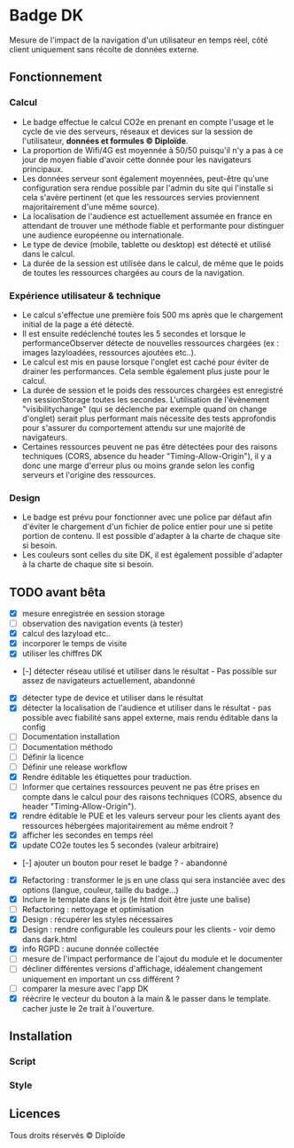 # Badge DK

Mesure de l'impact de la navigation d'un utilisateur en temps réel, côté client uniquement sans récolte de données externe.

## Fonctionnement

### Calcul

- Le badge effectue le calcul CO2e en prenant en compte l'usage et le cycle de vie des serveurs, réseaux et devices sur la session de l'utilisateur, **données et formules &copy; Diploïde**.
- La proportion de Wifi/4G est moyennée à 50/50 puisqu'il n'y a pas à ce jour de moyen fiable d'avoir cette donnée pour les navigateurs principaux.
- Les données serveur sont également moyennées, peut-être qu'une configuration sera rendue possible par l'admin du site qui l'installe si cela s'avère pertinent (et que les ressources servies proviennent majoritairement d'une même source).
- La localisation de l'audience est actuellement assumée en france en attendant de trouver une méthode fiable et performante pour distinguer une audience européenne ou internationale.
- Le type de device (mobile, tablette ou desktop) est détecté et utilisé dans le calcul.
- La durée de la session est utilisée dans le calcul, de même que le poids de toutes les ressources chargées au cours de la navigation.


### Expérience utilisateur & technique

- Le calcul s'effectue une première fois 500 ms après que le chargement initial de la page a été détecté.
- Il est ensuite redéclenché toutes les 5 secondes et lorsque le performanceObserver détecte de nouvelles ressources chargées (ex : images lazyloadées, ressources ajoutées etc..).
- Le calcul est mis en pause lorsque l'onglet est caché pour éviter de drainer les performances. Cela semble également plus juste pour le calcul.
- La durée de session et le poids des ressources chargées est enregistré en sessionStorage toutes les secondes. L'utilisation de l'évènement "visibilitychange" (qui se déclenche par exemple quand on change d'onglet) serait plus performant mais nécessite des tests approfondis pour s'assurer du comportement attendu sur une majorité de navigateurs.
- Certaines ressources peuvent ne pas être détectées pour des raisons techniques (CORS, absence du header "Timing-Allow-Origin"), il y a donc une marge d'erreur plus ou moins grande selon les config serveurs et l'origine des ressources.

### Design

- Le badge est prévu pour fonctionner avec une police par défaut afin d'éviter le chargement d'un fichier de police entier pour une si petite portion de contenu. Il est possible d'adapter à la charte de chaque site si besoin.
- Les couleurs sont celles du site DK, il est également possible d'adapter à la charte de chaque site si besoin.

## TODO avant bêta

- [x] mesure enregistrée en session storage
- [ ] observation des navigation events (à tester)
- [x] calcul des lazyload etc..
- [x] incorporer le temps de visite
- [x] utiliser les chiffres DK
- [-] détecter réseau utilisé et utiliser dans le résultat - Pas possible sur assez de navigateurs actuellement, abandonné
- [x] détecter type de device et utiliser dans le résultat
- [x] détecter la localisation de l'audience et utiliser dans le résultat - pas possible avec fiabilité sans appel externe, mais rendu éditable dans la config
- [ ] Documentation installation
- [ ] Documentation méthodo
- [ ] Définir la licence
- [ ] Définir une release workflow
- [x] Rendre éditable les étiquettes pour traduction.
- [ ] Informer que certaines ressources peuvent ne pas être prises en compte dans le calcul pour des raisons techniques (CORS, absence du header "Timing-Allow-Origin").
- [x] rendre éditable le PUE et les valeurs serveur pour les clients ayant des ressources hébergées majoritairement au même endroit ?
- [x] afficher les secondes en temps réel
- [x] update CO2e toutes les 5 secondes (valeur arbitraire)
- [-] ajouter un bouton pour reset le badge ? - abandonné
- [x] Refactoring : transformer le js en une class qui sera instanciée avec des options (langue, couleur, taille du badge...)
- [x] Inclure le template dans le js (le html doit être juste une balise)
- [ ] Refactoring : nettoyage et optimisation
- [x] Design : récupérer les styles nécessaires
- [x] Design : rendre configurable les couleurs pour les clients - voir demo dans dark.html
- [x] info RGPD : aucune donnée collectée
- [ ] mesure de l'impact performance de l'ajout du module et le documenter
- [ ] décliner différentes versions d'affichage, idéalement changement uniquement en important un css différent ?
- [ ] comparer la mesure avec l'app DK
- [x] réécrire le vecteur du bouton à la main & le passer dans le template. cacher juste le 2e trait à l'ouverture.

## Installation

### Script 

### Style 

## Licences

Tous droits réservés &copy; Diploïde
